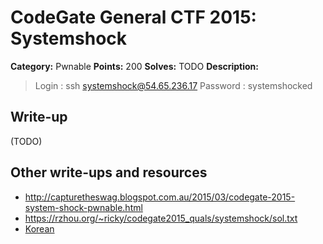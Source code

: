 # CodeGate General CTF 2015: Systemshock

**Category:** Pwnable
**Points:** 200
**Solves:** TODO
**Description:** 

> Login : ssh systemshock@54.65.236.17
> Password : systemshocked

## Write-up

(TODO)

## Other write-ups and resources

* <http://capturetheswag.blogspot.com.au/2015/03/codegate-2015-system-shock-pwnable.html>
* <https://rzhou.org/~ricky/codegate2015_quals/systemshock/sol.txt>
* [Korean](http://cd80.tistory.com/64)
